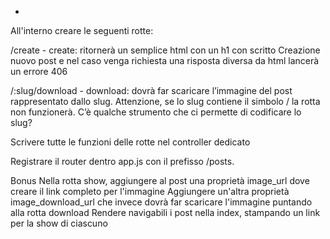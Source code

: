 <!-- - Usando l'array dei post fornito con le relative immagini, creare un file di routing (routers/posts.js) che conterrà le rotte necessario per l'entità post. -->
- 
All'interno creare le seguenti rotte:
<!-- / - index: ritornerà un html con una ul che stamperà la lista dei post -->

<!-- /:slug - show: tramite il parametro dinamico che rappresenta lo slug del post, ritornerà un json con i dati del post -->

/create - create: ritornerà un semplice html con un h1 con scritto Creazione nuovo post e nel caso venga richiesta una risposta diversa da html lancerà un errore 406

/:slug/download - download: dovrà far scaricare l’immagine del post rappresentato dallo slug. Attenzione, se lo slug contiene il simbolo / la rotta non funzionerà. C’è qualche strumento che ci permette di codificare lo slug?

Scrivere tutte le funzioni delle rotte nel controller dedicato

Registrare il router dentro app.js con il prefisso /posts.


Bonus
Nella rotta show, aggiungere al post una proprietà image_url dove creare il link completo per l'immagine
Aggiungere un'altra proprietà image_download_url che invece dovrà far scaricare l'immagine puntando alla rotta download
Rendere navigabili i post nella index, stampando un link per la show di ciascuno
